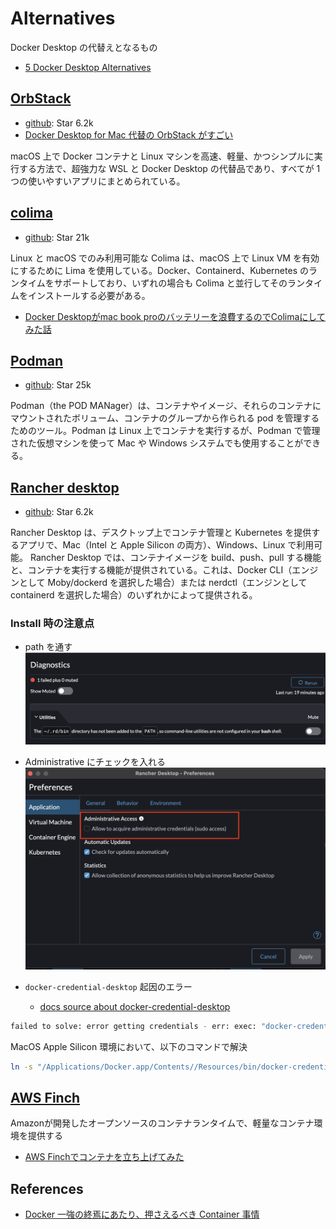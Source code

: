 # Alternatives

Docker Desktop の代替えとなるもの

- [5 Docker Desktop Alternatives](https://hackernoon.com/5-docker-desktop-alternatives)

## [OrbStack](https://orbstack.dev/)

- [github](https://github.com/orbstack/orbstack): Star 6.2k
- [Docker Desktop for Mac 代替の OrbStack がすごい](https://ik.am/entries/746)

macOS 上で Docker コンテナと Linux マシンを高速、軽量、かつシンプルに実行する方法で、超強力な WSL と Docker Desktop の代替品であり、すべてが 1 つの使いやすいアプリにまとめられている。

## [colima](https://github.com/abiosoft/colima)

- [github](https://github.com/abiosoft/colima): Star 21k

Linux と macOS でのみ利用可能な Colima は、macOS 上で Linux VM を有効にするために Lima を使用している。Docker、Containerd、Kubernetes のランタイムをサポートしており、いずれの場合も Colima と並行してそのランタイムをインストールする必要がある。

- [Docker Desktopがmac book proのバッテリーを浪費するのでColimaにしてみた話](https://qiita.com/Taichi-yzrh/items/e8070d387d358e408279)

## [Podman](https://podman.io/)

- [github](https://github.com/containers/podman): Star 25k

Podman（the POD MANager）は、コンテナやイメージ、それらのコンテナにマウントされたボリューム、コンテナのグループから作られる pod を管理するためのツール。Podman は Linux 上でコンテナを実行するが、Podman で管理された仮想マシンを使って Mac や Windows システムでも使用することができる。

## [Rancher desktop](https://rancherdesktop.io/)

- [github](https://github.com/rancher-sandbox/rancher-desktop/): Star 6.2k

Rancher Desktop は、デスクトップ上でコンテナ管理と Kubernetes を提供するアプリで、Mac（Intel と Apple Silicon の両方）、Windows、Linux で利用可能。
Rancher Desktop では、コンテナイメージを build、push、pull する機能と、コンテナを実行する機能が提供されている。これは、Docker CLI（エンジンとして Moby/dockerd を選択した場合）または nerdctl（エンジンとして containerd を選択した場合）のいずれかによって提供される。

### Install 時の注意点

- path を通す
  ![rancher path](https://github.com/hiromaily/documents/raw/main/images/rancher-path.png "rancher path")

- Administrative にチェックを入れる
  ![rancher admin](https://github.com/hiromaily/documents/raw/main/images/rancher-administrative.png "rancher admin")

- `docker-credential-desktop` 起因のエラー
  - [docs source about docker-credential-desktop](https://github.com/docker/docker-credential-helpers/issues/149)

```sh
failed to solve: error getting credentials - err: exec: "docker-credential-desktop": executable file not found in $PATH, out:
```

MacOS Apple Silicon 環境において、以下のコマンドで解決

```sh
ln -s "/Applications/Docker.app/Contents//Resources/bin/docker-credential-desktop" "/usr/local/bin/docker-credential-desktop"
```

## [AWS Finch](https://runfinch.com/)

Amazonが開発したオープンソースのコンテナランタイムで、軽量なコンテナ環境を提供する

- [AWS Finchでコンテナを立ち上げてみた](https://dev.classmethod.jp/articles/aws-finch/)

## References

- [Docker 一強の終焉にあたり、押さえるべき Container 事情](https://zenn.dev/ttnt_1013/articles/f36e251a0cd24e)
